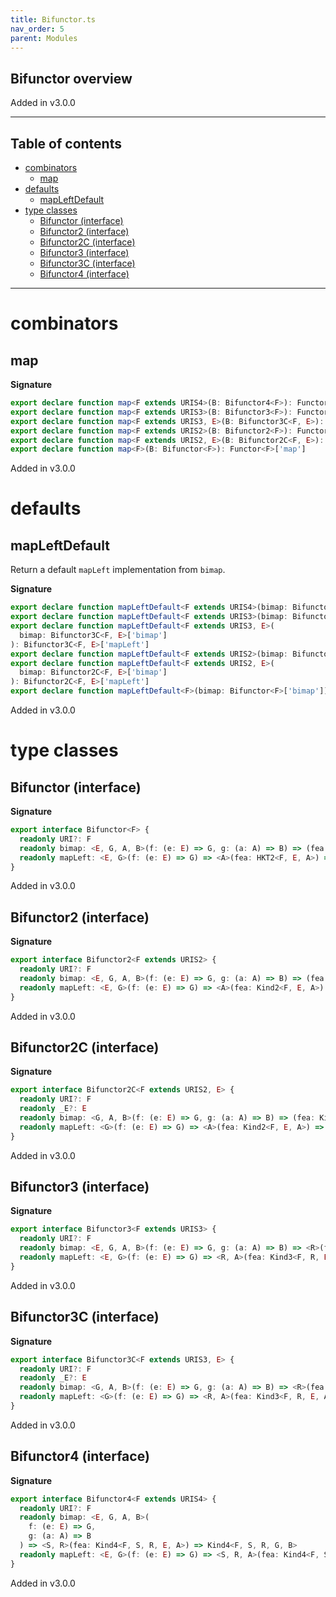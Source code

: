 ```yaml
---
title: Bifunctor.ts
nav_order: 5
parent: Modules
---
```


## Bifunctor overview

Added in v3.0.0

---

<h2 class="text-delta">Table of contents</h2>

- [combinators](#combinators)
  - [map](#map)
- [defaults](#defaults)
  - [mapLeftDefault](#mapleftdefault)
- [type classes](#type-classes)
  - [Bifunctor (interface)](#bifunctor-interface)
  - [Bifunctor2 (interface)](#bifunctor2-interface)
  - [Bifunctor2C (interface)](#bifunctor2c-interface)
  - [Bifunctor3 (interface)](#bifunctor3-interface)
  - [Bifunctor3C (interface)](#bifunctor3c-interface)
  - [Bifunctor4 (interface)](#bifunctor4-interface)

---

# combinators

## map

**Signature**

```ts
export declare function map<F extends URIS4>(B: Bifunctor4<F>): Functor4<F>['map']
export declare function map<F extends URIS3>(B: Bifunctor3<F>): Functor3<F>['map']
export declare function map<F extends URIS3, E>(B: Bifunctor3C<F, E>): Functor3C<F, E>['map']
export declare function map<F extends URIS2>(B: Bifunctor2<F>): Functor2<F>['map']
export declare function map<F extends URIS2, E>(B: Bifunctor2C<F, E>): Functor2C<F, E>['map']
export declare function map<F>(B: Bifunctor<F>): Functor<F>['map']
```

Added in v3.0.0

# defaults

## mapLeftDefault

Return a default `mapLeft` implementation from `bimap`.

**Signature**

```ts
export declare function mapLeftDefault<F extends URIS4>(bimap: Bifunctor4<F>['bimap']): Bifunctor4<F>['mapLeft']
export declare function mapLeftDefault<F extends URIS3>(bimap: Bifunctor3<F>['bimap']): Bifunctor3<F>['mapLeft']
export declare function mapLeftDefault<F extends URIS3, E>(
  bimap: Bifunctor3C<F, E>['bimap']
): Bifunctor3C<F, E>['mapLeft']
export declare function mapLeftDefault<F extends URIS2>(bimap: Bifunctor2<F>['bimap']): Bifunctor2<F>['mapLeft']
export declare function mapLeftDefault<F extends URIS2, E>(
  bimap: Bifunctor2C<F, E>['bimap']
): Bifunctor2C<F, E>['mapLeft']
export declare function mapLeftDefault<F>(bimap: Bifunctor<F>['bimap']): Bifunctor<F>['mapLeft']
```

Added in v3.0.0

# type classes

## Bifunctor (interface)

**Signature**

```ts
export interface Bifunctor<F> {
  readonly URI?: F
  readonly bimap: <E, G, A, B>(f: (e: E) => G, g: (a: A) => B) => (fea: HKT2<F, E, A>) => HKT2<F, G, B>
  readonly mapLeft: <E, G>(f: (e: E) => G) => <A>(fea: HKT2<F, E, A>) => HKT2<F, G, A>
}
```

Added in v3.0.0

## Bifunctor2 (interface)

**Signature**

```ts
export interface Bifunctor2<F extends URIS2> {
  readonly URI?: F
  readonly bimap: <E, G, A, B>(f: (e: E) => G, g: (a: A) => B) => (fea: Kind2<F, E, A>) => Kind2<F, G, B>
  readonly mapLeft: <E, G>(f: (e: E) => G) => <A>(fea: Kind2<F, E, A>) => Kind2<F, G, A>
}
```

Added in v3.0.0

## Bifunctor2C (interface)

**Signature**

```ts
export interface Bifunctor2C<F extends URIS2, E> {
  readonly URI?: F
  readonly _E?: E
  readonly bimap: <G, A, B>(f: (e: E) => G, g: (a: A) => B) => (fea: Kind2<F, E, A>) => Kind2<F, G, B>
  readonly mapLeft: <G>(f: (e: E) => G) => <A>(fea: Kind2<F, E, A>) => Kind2<F, G, A>
}
```

Added in v3.0.0

## Bifunctor3 (interface)

**Signature**

```ts
export interface Bifunctor3<F extends URIS3> {
  readonly URI?: F
  readonly bimap: <E, G, A, B>(f: (e: E) => G, g: (a: A) => B) => <R>(fea: Kind3<F, R, E, A>) => Kind3<F, R, G, B>
  readonly mapLeft: <E, G>(f: (e: E) => G) => <R, A>(fea: Kind3<F, R, E, A>) => Kind3<F, R, G, A>
}
```

Added in v3.0.0

## Bifunctor3C (interface)

**Signature**

```ts
export interface Bifunctor3C<F extends URIS3, E> {
  readonly URI?: F
  readonly _E?: E
  readonly bimap: <G, A, B>(f: (e: E) => G, g: (a: A) => B) => <R>(fea: Kind3<F, R, E, A>) => Kind3<F, R, G, B>
  readonly mapLeft: <G>(f: (e: E) => G) => <R, A>(fea: Kind3<F, R, E, A>) => Kind3<F, R, G, A>
}
```

Added in v3.0.0

## Bifunctor4 (interface)

**Signature**

```ts
export interface Bifunctor4<F extends URIS4> {
  readonly URI?: F
  readonly bimap: <E, G, A, B>(
    f: (e: E) => G,
    g: (a: A) => B
  ) => <S, R>(fea: Kind4<F, S, R, E, A>) => Kind4<F, S, R, G, B>
  readonly mapLeft: <E, G>(f: (e: E) => G) => <S, R, A>(fea: Kind4<F, S, R, E, A>) => Kind4<F, S, R, G, A>
}
```

Added in v3.0.0
